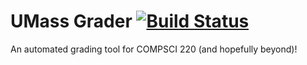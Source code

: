# UMass Grader [![Build Status](https://travis-ci.org/WorcesterSociety/umass-grader.svg?branch=master)](https://travis-ci.org/WorcesterSociety/umass-grader) #

An automated grading tool for COMPSCI 220 (and hopefully beyond)!
